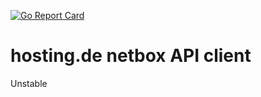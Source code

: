 [![Go Report Card](https://goreportcard.com/badge/github.com/hosting-de-labs/go-netbox-client)](https://goreportcard.com/report/github.com/hosting-de-labs/go-netbox-client)

# hosting.de netbox API client

Unstable

